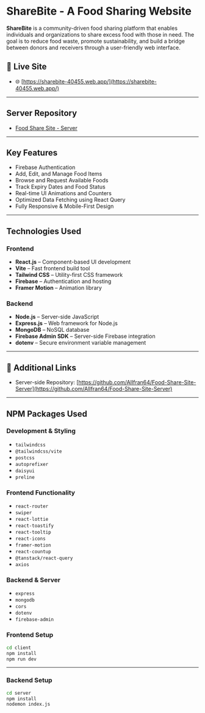 # ShareBite - A Food Sharing Website

**ShareBite** is a community-driven food sharing platform that enables individuals and organizations to share excess food with those in need. The goal is to reduce food waste, promote sustainability, and build a bridge between donors and receivers through a user-friendly web interface.

## 🔗 Live Site
- 🌐 [https://sharebite-40455.web.app/](https://sharebite-40455.web.app/)

---

## Server Repository

- [Food Share Site - Server](https://github.com/AlIfran64/Food-Share-Site-Server)

---

## Key Features

- Firebase Authentication
- Add, Edit, and Manage Food Items
- Browse and Request Available Foods
- Track Expiry Dates and Food Status
- Real-time UI Animations and Counters
- Optimized Data Fetching using React Query
- Fully Responsive & Mobile-First Design

---

## Technologies Used

### Frontend
- **React.js** – Component-based UI development
- **Vite** – Fast frontend build tool
- **Tailwind CSS** – Utility-first CSS framework
- **Firebase** – Authentication and hosting
- **Framer Motion** – Animation library

### Backend
- **Node.js** – Server-side JavaScript
- **Express.js** – Web framework for Node.js
- **MongoDB** – NoSQL database
- **Firebase Admin SDK** – Server-side Firebase integration
- **dotenv** – Secure environment variable management

---

## 🔗 Additional Links

- Server-side Repository: [https://github.com/AlIfran64/Food-Share-Site-Server](https://github.com/AlIfran64/Food-Share-Site-Server)

---

## NPM Packages Used

### Development & Styling
- `tailwindcss`
- `@tailwindcss/vite`
- `postcss`
- `autoprefixer`
- `daisyui`
- `preline`

### Frontend Functionality
- `react-router`
- `swiper`
- `react-lottie`
- `react-toastify`
- `react-tooltip`
- `react-icons`
- `framer-motion`
- `react-countup`
- `@tanstack/react-query`
- `axios`

### Backend & Server
- `express`
- `mongodb`
- `cors`
- `dotenv`
- `firebase-admin`

### Frontend Setup

```bash
cd client
npm install
npm run dev
```
---

### Backend Setup

```bash
cd server
npm install
nodemon index.js
```
